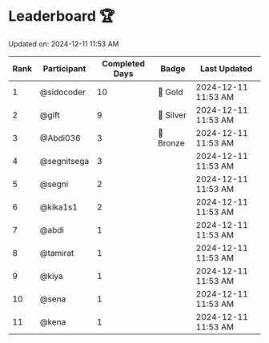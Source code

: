 # Leaderboard 🏆

Updated on: 2024-12-11 11:53 AM

| Rank | Participant       | Completed Days | Badge      | Last Updated         |
|------|-------------------|----------------|------------|----------------------|
| 1    | @sidocoder        | 10             | 🏅 Gold     | 2024-12-11 11:53 AM |
| 2    | @gift             | 9              | 🥈 Silver   | 2024-12-11 11:53 AM |
| 3    | @Abdi036          | 3              | 🥉 Bronze   | 2024-12-11 11:53 AM |
| 4    | @segnitsega       | 3              |            | 2024-12-11 11:53 AM |
| 5    | @segni            | 2              |            | 2024-12-11 11:53 AM |
| 6    | @kika1s1          | 2              |            | 2024-12-11 11:53 AM |
| 7    | @abdi             | 1              |            | 2024-12-11 11:53 AM |
| 8    | @tamirat          | 1              |            | 2024-12-11 11:53 AM |
| 9    | @kiya             | 1              |            | 2024-12-11 11:53 AM |
| 10   | @sena             | 1              |            | 2024-12-11 11:53 AM |
| 11   | @kena             | 1              |            | 2024-12-11 11:53 AM |
